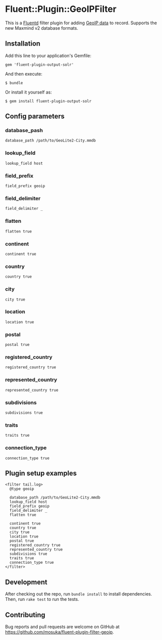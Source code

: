 # Fluent::Plugin::GeoIPFilter

This is a [Fluentd](http://fluentd.org/) filter plugin for adding [GeoIP data](http://dev.maxmind.com/geoip/geoip2/geolite2/) to record. Supports the new Maxmind v2 database formats.

## Installation

Add this line to your application's Gemfile:

```
gem 'fluent-plugin-output-solr'
```

And then execute:

    $ bundle

Or install it yourself as:

    $ gem install fluent-plugin-output-solr

## Config parameters

### database_pash

```
database_path /path/to/GeoLite2-City.mmdb
```

### lookup_field

```
lookup_field host
```

### field_prefix

```
field_prefix geoip
```

### field_delimiter

```
field_delimiter _
```

### flatten

```
flatten true
```

### continent

```
continent true
```

### country

```
country true
```

### city

```
city true
```

### location

```
location true
```

### postal

```
postal true
```

### registered_country

```
registered_country true
```

### represented_country

```
represented_country true
```

### subdivisions

```
subdivisions true
```

### traits

```
traits true
```

### connection_type

```
connection_type true
```

## Plugin setup examples

```
<filter tail.log>
  @type geoip

  database_path /path/to/GeoLite2-City.mmdb
  lookup_field host
  field_prefix geoip
  field_delimiter _
  flatten true

  continent true
  country true
  city true
  location true
  postal true
  registered_country true
  represented_country true
  subdivisions true
  traits true
  connection_type true
</filter>
```

## Development

After checking out the repo, run `bundle install` to install dependencies. Then, run `rake test` to run the tests.

## Contributing

Bug reports and pull requests are welcome on GitHub at https://github.com/mosuka/fluent-plugin-filter-geoip.

